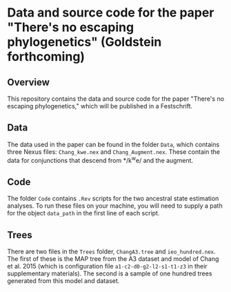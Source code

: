 # Data and source code for the paper "There's no escaping phylogenetics" (Goldstein forthcoming)


## Overview

This repository contains the data and source code for the paper "There's no escaping phylogenetics," which will be published in a Festschrift.

## Data

The data used in the paper can be found in the folder `Data`, which contains three Nexus files: `Chang_kwe.nex` and `Chang_Augment.nex`. These contain the data for conjunctions that descend from \*/k<sup>w</sup>e/ and the augment.

## Code

The folder `Code` contains `.Rev` scripts for the two ancestral state estimation analyses. To run these files on your machine, you will need to supply a path for the object `data_path` in the first line of each script. 

## Trees

There are two files in the `Trees` folder, `ChangA3.tree` and `ieo_hundred.nex`. The first of these is the MAP tree from the A3 dataset and model of Chang et al. 2015 (which is configuration file `a1-c2-d0-g2-l2-s1-t1-z3` in their supplementary materials). The second is a sample of one hundred trees generated from this model and dataset. 
